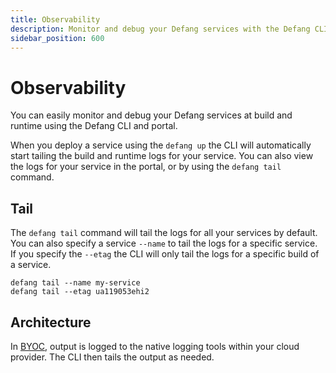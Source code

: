 ```yaml
---
title: Observability    
description: Monitor and debug your Defang services with the Defang CLI and portal.
sidebar_position: 600
---
```


# Observability

You can easily monitor and debug your Defang services at build and runtime using the Defang CLI and portal. 

When you deploy a service using the `defang up` the CLI will automatically start tailing the build and runtime logs for your service. You can also view the logs for your service in the portal, or by using the `defang tail` command.

## Tail

The `defang tail` command will tail the logs for all your services by default. You can also specify a service `--name` to tail the logs for a specific service. If you specify the `--etag` the CLI will only tail the logs for a specific build of a service.

```
defang tail --name my-service
defang tail --etag ua119053ehi2
```

## Architecture

In [BYOC](./defang-byoc.md), output is logged to the native logging tools within your cloud provider. The CLI then tails the output as needed.